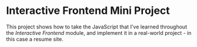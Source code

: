 # Interactive Frontend Mini Project

This project shows how to take the JavaScript that I've learned throughout the *Interactive Frontend* module, and implement it in a real-world project - in this case a resume site.
